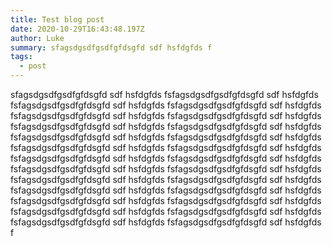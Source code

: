 ```yaml
---
title: Test blog post
date: 2020-10-29T16:43:48.197Z
author: Luke
summary: sfagsdgsdfgsdfgfdsgfd sdf hsfdgfds f
tags:
  - post
---
```

sfagsdgsdfgsdfgfdsgfd sdf hsfdgfds fsfagsdgsdfgsdfgfdsgfd sdf hsfdgfds fsfagsdgsdfgsdfgfdsgfd sdf hsfdgfds fsfagsdgsdfgsdfgfdsgfd sdf hsfdgfds fsfagsdgsdfgsdfgfdsgfd sdf hsfdgfds fsfagsdgsdfgsdfgfdsgfd sdf hsfdgfds fsfagsdgsdfgsdfgfdsgfd sdf hsfdgfds fsfagsdgsdfgsdfgfdsgfd sdf hsfdgfds fsfagsdgsdfgsdfgfdsgfd sdf hsfdgfds fsfagsdgsdfgsdfgfdsgfd sdf hsfdgfds fsfagsdgsdfgsdfgfdsgfd sdf hsfdgfds fsfagsdgsdfgsdfgfdsgfd sdf hsfdgfds fsfagsdgsdfgsdfgfdsgfd sdf hsfdgfds fsfagsdgsdfgsdfgfdsgfd sdf hsfdgfds fsfagsdgsdfgsdfgfdsgfd sdf hsfdgfds fsfagsdgsdfgsdfgfdsgfd sdf hsfdgfds fsfagsdgsdfgsdfgfdsgfd sdf hsfdgfds fsfagsdgsdfgsdfgfdsgfd sdf hsfdgfds fsfagsdgsdfgsdfgfdsgfd sdf hsfdgfds fsfagsdgsdfgsdfgfdsgfd sdf hsfdgfds fsfagsdgsdfgsdfgfdsgfd sdf hsfdgfds fsfagsdgsdfgsdfgfdsgfd sdf hsfdgfds fsfagsdgsdfgsdfgfdsgfd sdf hsfdgfds fsfagsdgsdfgsdfgfdsgfd sdf hsfdgfds fsfagsdgsdfgsdfgfdsgfd sdf hsfdgfds fsfagsdgsdfgsdfgfdsgfd sdf hsfdgfds f